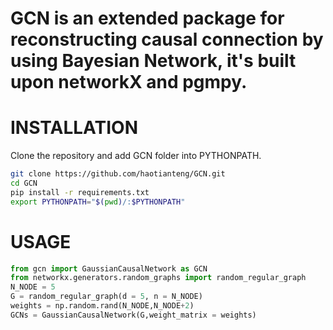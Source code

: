 # GCN is an extended package for reconstructing causal connection by using Bayesian Network, it's built upon **networkX** and **pgmpy**.

# INSTALLATION
Clone the repository and add GCN folder into PYTHONPATH.  
```bash
git clone https://github.com/haotianteng/GCN.git
cd GCN
pip install -r requirements.txt
export PYTHONPATH="$(pwd)/:$PYTHONPATH"
```

# USAGE
```python
from gcn import GaussianCausalNetwork as GCN
from networkx.generators.random_graphs import random_regular_graph
N_NODE = 5
G = random_regular_graph(d = 5, n = N_NODE)
weights = np.random.rand(N_NODE,N_NODE+2)
GCNs = GaussianCausalNetwork(G,weight_matrix = weights)
```


